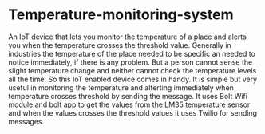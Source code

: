 # Temperature-monitoring-system
An IoT device that lets you monitor the temperature of a place and alerts you when the temperature crosses the threshold value.
Generally in industries the temperature of the place needed to be specific an needed to notice immediately, if there is any problem.
But a person cannot sense the slight temperature change and neither cannot check the temperature levels all the time.
So this IoT enabled device comes in handy. It is simple but very useful in monitoring the temperature and alterting immediately when temperature crosses threshold by sending the message.
It uses Bolt Wifi module and bolt app to get the values from the LM35 temperature sensor and when the values crosses the threshold values it uses Twilio for sending messages.
